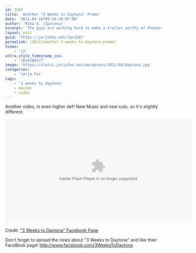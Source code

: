 ```yaml
---
id: 3287
title: 'Another "3 Weeks to Daytona" Promo'
date: '2011-04-18T09:24:18-07:00'
author: 'Mika E. (Ipstenu)'
excerpt: 'The guys are working hard to make a trailer worthy of theaters. And I think they''re getting it right!'
layout: post
guid: 'https://jorjafox.net/?p=3287'
permalink: /2011/another-3-weeks-to-daytona-promo/
Views:
    - '12'
astra_style_timestamp_css:
    - '1634300177'
image: 'https://static.jorjafox.net/wordpress/2011/04/daytona.jpg'
categories:
    - 'Jorja Fox'
tags:
    - '3 weeks to daytona'
    - movies
    - video
---
```


Another video, in even higher def!  New Music and new cuts, so it's slightly different.

<object width="600" height="338">
 <param name="allowfullscreen" value="true" />
 <param name="allowscriptaccess" value="always" />
 <param name="movie" value="http://www.facebook.com/v/1846128085575" />
 <embed src="http://www.facebook.com/v/1846128085575" type="application/x-shockwave-flash" allowscriptaccess="always" allowfullscreen="true" width="600" height="338">
 </embed>
</object>

Credit: <a href="http://www.facebook.com/video/video.php?v=1846128085575">"3 Weeks to Daytona" Facebook Page</a>

Don't forget to spread the news about "3 Weeks to Daytona" and like their FaceBook page! http://www.facebook.com/3WeeksToDaytona
